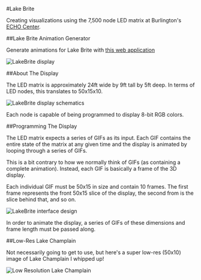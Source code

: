 #Lake Brite

Creating visualizations using the 7,500 node LED matrix at Burlington's [ECHO Center](http://www.echovermont.org/).

##Lake Brite Animation Generator

Generate animations for Lake Brite with [this web application](https://lake-brite.herokuapp.com/)

![LakeBrite display](http://i.imgur.com/8GAk0KX.jpg)

##About The Display

The LED matrix is approximately 24ft wide by 9ft tall by 5ft deep. In terms of LED nodes, this translates to 50x15x10.

![LakeBrite display schematics](http://i.imgur.com/oMijoMz.png)

Each node is capable of being programmed to display 8-bit RGB colors.

##Programming The Display

The LED matrix expects a series of GIFs as its input. Each GIF contains the entire state of the matrix at any given time and the display is animated by looping through a series of GIFs.

This is a bit contrary to how we normally think of GIFs (as containing a complete animation). Instead, each GIF is basically a frame of the 3D display.

Each individual GIF must be 50x15 in size and contain 10 frames. The first frame represents the front 50x15 slice of the display, the second from is the slice behind that, and so on.

![LakeBrite interface design](http://i.imgur.com/LkX8dku.png)

In order to animate the display, a series of GIFs of these dimensions and frame length must be passed along.

##Low-Res Lake Champlain

Not necessarily going to get to use, but here's a super low-res (50x10) image of Lake Champlain I whipped up!

![Low Resolution Lake Champlain](http://i.imgur.com/imHm5dR.png)
